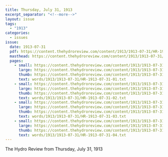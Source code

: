 ```yaml
---
title: Thursday, July 31, 1913
excerpt_separator: "<!--more-->"
layout: issue
tags:
  - "1913"
categories:
  - issues
issue:
  date: 1913-07-31
  pdf: https://content.thehydroreview.com/content/1913/1913-07-31/HR-1913-07-31.pdf
  masthead: https://content.thehydroreview.com/content/1913/1913-07-31/masthead/HR-1913-07-31.jpg
  pages:
    - small: https://content.thehydroreview.com/content/1913/1913-07-31/small/HR-1913-07-31-01.jpg
      large: https://content.thehydroreview.com/content/1913/1913-07-31/large/HR-1913-07-31-01.jpg
      thumb: https://content.thehydroreview.com/content/1913/1913-07-31/thumbnails/HR-1913-07-31-01.jpg
      text: words/1913/1913-07-31/HR-1913-07-31-01.txt
    - small: https://content.thehydroreview.com/content/1913/1913-07-31/small/HR-1913-07-31-02.jpg
      large: https://content.thehydroreview.com/content/1913/1913-07-31/large/HR-1913-07-31-02.jpg
      thumb: https://content.thehydroreview.com/content/1913/1913-07-31/thumbnails/HR-1913-07-31-02.jpg
      text: words/1913/1913-07-31/HR-1913-07-31-02.txt
    - small: https://content.thehydroreview.com/content/1913/1913-07-31/small/HR-1913-07-31-03.jpg
      large: https://content.thehydroreview.com/content/1913/1913-07-31/large/HR-1913-07-31-03.jpg
      thumb: https://content.thehydroreview.com/content/1913/1913-07-31/thumbnails/HR-1913-07-31-03.jpg
      text: words/1913/1913-07-31/HR-1913-07-31-03.txt
    - small: https://content.thehydroreview.com/content/1913/1913-07-31/small/HR-1913-07-31-04.jpg
      large: https://content.thehydroreview.com/content/1913/1913-07-31/large/HR-1913-07-31-04.jpg
      thumb: https://content.thehydroreview.com/content/1913/1913-07-31/thumbnails/HR-1913-07-31-04.jpg
      text: words/1913/1913-07-31/HR-1913-07-31-04.txt
---
```


The Hydro Review from Thursday, July 31, 1913

<!--more-->

